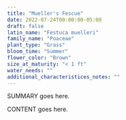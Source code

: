 ```yaml
---
title: "Mueller's Fescue"
date: 2022-07-24T00:00:00-05:00
draft: false
latin_name: "Festuca muelleri"
family_name: "Poaceae"
plant_type: "Grass"
bloom_time: "Summer"
flower_color: "Brown"
size_at_maturity: "< 1 ft"
water_needs: ""
additional_characteristices_notes: ""
---
```


SUMMARY goes here.

<!--more-->

CONTENT goes here.